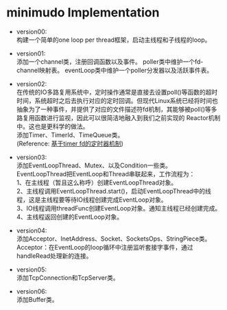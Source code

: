 # minimudo Implementation

* version00: <br>
    构建一个简单的one loop per thread框架，启动主线程和子线程的loop。

* version01: <br>
    添加一个channel类，注册回调函数以及事件。
    poller类中维护一个fd-channel映射表。
    eventLoop类中维护一个poller分发器以及活跃事件表。

* version02: <br>
    在传统的IO多路复用系统中，定时操作通常是直接去设置poll()等函数的超时时间，系统超时之后去执行对应的定时回调。但现代Linux系统已经将时间也抽象为了一种事件，并提供了对应的文件描述符fd机制，其能够被poll()等多路复用函数进行监视，因此可以很简洁地融入到我们之前实现的 Reactor机制中。这也是更科学的做法。<br>
    添加Timer、TimerId、TimeQueue类。<br>
    (Reference: [基于timer fd的定时器机制](https://www.jianshu.com/p/02dc5364a173)) <br>

* version03: <br>
    添加EventLoopThread、Mutex、以及Condition一些类。<br>
    EventLoopThread把EventLoop和Thread串联起来，工作流程为：<br>
    1、在主线程（暂且这么称呼）创建EventLoopThread对象。 <br>
    2、主线程调用EventLoopThread.start()，启动EventLoopThread中的线程，这是主线程要等待IO线程创建完成EventLoop对象。 <br>
    3、IO线程调用threadFunc创建EventLoop对象。通知主线程已经创建完成。 <br>
    4、主线程返回创建的EventLoop对象。<br>

* version04: <br>
    添加Acceptor、InetAddress、Socket、SocketsOps、StringPiece类。
    Acceptor：在EventLoop的loop循环中注册监听套接字事件，通过handleRead处理新的连接。

* version05: <br>
    添加TcpConnection和TcpServer类。

* version06: <br>
    添加Buffer类。